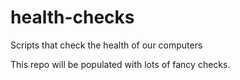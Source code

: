 # health-checks
Scripts that check the health of our computers

This repo will be populated with lots of fancy checks. 